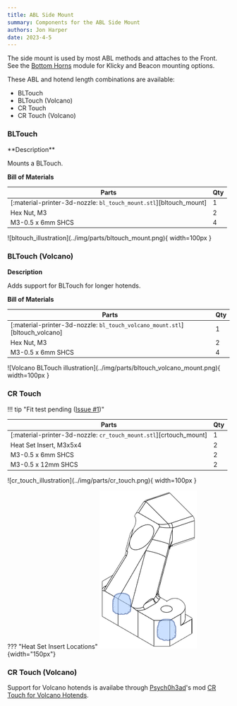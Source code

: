 ```yaml
---
title: ABL Side Mount
summary: Components for the ABL Side Mount
authors: Jon Harper
date: 2023-4-5
---
```


The side mount is used by most ABL methods and attaches to the Front. See the [Bottom Horns](bottom.md) module for Klicky and Beacon mounting options.

These ABL and hotend length combinations are available:

- BLTouch
- BLTouch (Volcano)
- CR Touch
- CR Touch (Volcano)

### BLTouch

<div markdown class="jh-grid-container jh-grid-2">
<div markdown class="jh-grid-para">
**Description**

Mounts a BLTouch.

**Bill of Materials**

| Parts     | Qty |
|-----------|-----|
| [:material-printer-3d-nozzle: `bl_touch_mount.stl`][bltouch_mount] | 1 |
| Hex Nut, M3               | 2 |
| M3-0.5 x 6mm SHCS         | 4 |

</div>
<div markdown class="jh-grid-img">
![bltouch_illustration](../img/parts/bltouch_mount.png){ width=100px }
</div>
</div>

### BLTouch (Volcano)

<div markdown class="jh-grid-container jh-grid-2">
<div markdown class="jh-grid-para">

**Description**

Adds support for BLTouch for longer hotends.

**Bill of Materials**

| Parts     | Qty |
|-----------|-----|
| [:material-printer-3d-nozzle: `bl_touch_volcano_mount.stl`][bltouch_volcano] | 1 |
| Hex Nut, M3               | 2 |
| M3-0.5 x 6mm SHCS         | 4 |

</div>
<div markdown class="jh-grid-img">
![Volcano BLTouch illustration](../img/parts/bltouch_volcano_mount.png){ width=100px }
</div>
</div>

### CR Touch

<div markdown class="jh-grid-container jh-grid-2">
<div markdown class="jh-grid-para">

!!! tip "Fit test pending ([Issue #1](https://github.com/jon-harper/E34M1/issues/1))"

| Parts     | Qty |
|-----------|-----|
| [:material-printer-3d-nozzle: `cr_touch_mount.stl`][crtouch_mount] | 1 |
| Heat Set Insert, M3x5x4   | 2 |
| M3-0.5 x 6mm SHCS         | 2 |
| M3-0.5 x 12mm SHCS        | 2 |

</div>
<div markdown class="jh-grid-img">
![cr_touch_illustration](../img/parts/cr_touch.png){ width=100px }

??? "Heat Set Insert Locations"
    ![inserts](../img/inserts/cr_touch.png){width="150px"}

</div>
</div>

### CR Touch (Volcano)

Support for Volcano hotends is availabe through [Psych0h3ad](https://www.printables.com/@Psych0h3ad_168275)'s mod [CR Touch for Volcano Hotends](https://www.printables.com/model/434179-eva3-uhf-cr-touch).
